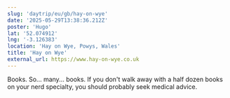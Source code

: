 ```yaml
---
slug: 'daytrip/eu/gb/hay-on-wye'
date: '2025-05-29T13:38:36.212Z'
poster: 'Hugo'
lat: '52.074912'
lng: '-3.126383'
location: 'Hay on Wye, Powys, Wales'
title: 'Hay on Wye'
external_url: https://www.hay-on-wye.co.uk
---
```

Books. So... many... books. If you don't walk away with a half dozen books on your nerd specialty, you should probably seek medical advice.